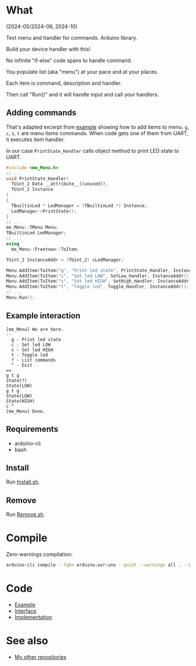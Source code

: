 # What

(2024-05/2024-06, 2024-10)

Text menu and handler for commands. Arduino library.

Build your device handler with this!

No infinite "if-else" code spans to handle command.

You populate list (aka "menu") at your pace and at your places.

Each item is command, description and handler.

Then call "Run()" and it will handle input and call your handlers.


## Adding commands

That's adapted excerpt from [example][Example] showing how to add items
to menu. `g`, `c`, `s`, `t` are menu items commands. When code gets one
of them from UART, it executes item handler.

In our case `PrintState_Handler` calls object method to print LED state
to UART.

```C++
#include <me_Menu.h>
// ...
void PrintState_Handler(
  TUint_2 Data __attribute__((unused)),
  TUint_2 Instance
)
{
  TBuiltinLed * LedManager = (TBuiltinLed *) Instance;
  LedManager->PrintState();
}
// ...
me_Menu::TMenu Menu;
TBuiltinLed LedManager;
// ...
using
  me_Menu::Freetown::ToItem;

TUint_2 InstanceAddr = (TUint_2) &LedManager;

Menu.AddItem(ToItem("g", "Print led state", PrintState_Handler, InstanceAddr));
Menu.AddItem(ToItem("c", "Set led LOW", SetLow_Handler, InstanceAddr));
Menu.AddItem(ToItem("s", "Set led HIGH", SetHigh_Handler, InstanceAddr));
Menu.AddItem(ToItem("t", "Toggle led", Toggle_Handler, InstanceAddr));
// ...
Menu.Run();
```

## Example interaction

```
[me_Menu] We are here.
--
  g - Print led state
  c - Set led LOW
  s - Set led HIGH
  t - Toggle led
  ? - List commands
  ^ - Exit
==
g t g
State(?)
State(LOW)
g t g
State(LOW)
State(HIGH)
c ^
[me_Menu] Done.
```

## Requirements

  * arduino-cli
  * bash


## Install

Run [Install.sh](Install.sh).


## Remove

Run [Remove.sh](Remove.sh).


# Compile

Zero-warnings compilation:

```bash
arduino-cli compile --fqbn arduino:avr:uno --quiet --warnings all . --build-property compiler.cpp.extra_flags="-std=c++1z"
```

# Code

* [Example](Example)
* [Interface](src/me_Menu.h)
* [Implementation](src/me_Menu.cpp)


# See also

* [My other repositories](https://github.com/martin-eden/contents)

[Example]: examples/me_Menu/me_Menu.ino
